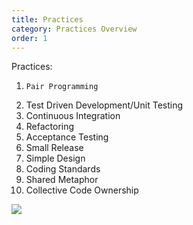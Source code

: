 ```yaml
---
title: Practices
category: Practices Overview
order: 1
---
```


 Practices:

1.     Pair Programming
1.    Test Driven Development/Unit Testing
1.    Continuous Integration
1.    Refactoring
1.    Acceptance Testing
1.    Small Release
1.    Simple Design
1.    Coding Standards
1.    Shared Metaphor
1.    Collective Code Ownership

![](//placehold.it/800x600)